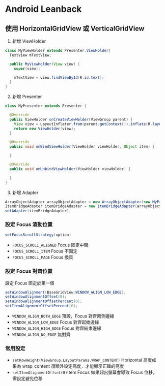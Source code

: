 # Android Leanback

## 使用 HorizontalGridView 或 VerticalGridView

1. 新增 ViewHolder

```java
class MyViewHolder extends Presenter.ViewHolder{
  TextView mTextView;

  public MyViewHolder(View view) {
    super(view);

    mTextView = view.findViewById(R.id.text);
  }
}
```

2. 新增 Presenter

```java
class MyPresenter extends Presenter {

  @Override
  public ViewHolder onCreateViewHolder(ViewGroup parent) {
    View view = LayoutInflater.from(parent.getContext()).inflate(R.layout.layout, parent, false);
    return new ViewHolder(view);
  }

  @Override
  public void onBindViewHolder(ViewHolder viewHolder, Object item) {

  }

  @Override
  public void onUnbindViewHolder(ViewHolder viewHolder) {

  }
}
```

3. 新增 Adapter

```java
ArrayObjectAdapter arrayObjectAdapter = new ArrayObjectAdapter(new MyPresenter());
ItemBridgeAdapter itemBridgeAdapter = new ItemBridgeAdapter(arrayObjectAdapter);
setAdapter(itemBridgeAdapter);
```

### 設定 Focus 滾動位置

```java
setFocusScrollStrategy(option)
```

- `FOCUS_SCROLL_ALIGNED` Focus 固定中間
- `FOCUS_SCROLL_ITEM` Focus 不固定
- `FOCUS_SCROLL_PAGE` Focus 換頁

### 設定 Focus 對齊位置

設定 Focus 固定於第一個

```java
setWindowAlignment(BaseGridView.WINDOW_ALIGN_LOW_EDGE);
setWindowAlignmentOffset(0);
setWindowAlignmentOffsetPercent(0);
setItemAlignmentOffsetPercent(0);
```

- `WINDOW_ALIGN_BOTH_EDGE` 預設，Focus 對齊兩側邊緣
- `WINDOW_ALIGN_LOW_EDGE` Focus 對齊起始邊緣
- `WINDOW_ALIGN_HIGH_EDGE` Focus 對齊結束邊緣
- `WINDOW_ALIGN_NO_EDGE` 無對齊

### 常用設定

- `setRowHeight(ViewGroup.LayoutParams.WRAP_CONTENT)` Horizontal 高度如果為 wrap_content 須額外設定高度，才能顯示正確的高度
- `setItemAlignmentOffset(0)`Item Focus 如果超出螢幕會導致 Focus 位移，需設定避免位移
